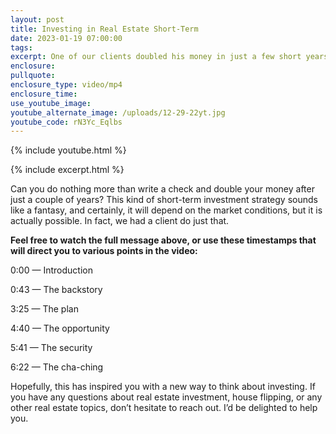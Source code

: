 ```yaml
---
layout: post
title: Investing in Real Estate Short-Term
date: 2023-01-19 07:00:00
tags:
excerpt: One of our clients doubled his money in just a few short years.
enclosure:
pullquote:
enclosure_type: video/mp4
enclosure_time:
use_youtube_image:
youtube_alternate_image: /uploads/12-29-22yt.jpg
youtube_code: rN3Yc_Eqlbs
---
```

{% include youtube.html %}

{% include excerpt.html %}

Can you do nothing more than write a check and double your money after just a couple of years? This kind of short-term investment strategy sounds like a fantasy, and certainly, it will depend on the market conditions, but it is actually possible. In fact, we had a client do just that.

**Feel free to watch the full message above, or use these timestamps that will direct you to various points in the video:**

0:00 — Introduction

0:43 — The backstory

3:25 — The plan

4:40 — The opportunity

5:41 — The security

6:22 — The cha-ching

Hopefully, this has inspired you with a new way to think about investing. If you have any questions about real estate investment, house flipping, or any other real estate topics, don’t hesitate to reach out. I’d be delighted to help you.